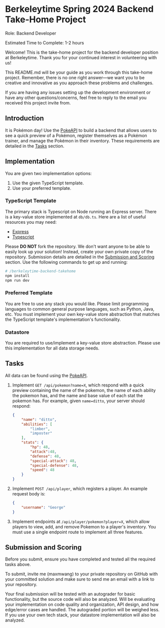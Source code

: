 # Berkeleytime Spring 2024 Backend Take-Home Project

Role: Backend Developer

Estimated Time to Complete: 1-2 hours

Welcome!
This is the take-home project for the backend developer position at Berkeleytime.
Thank you for your continued interest in volunteering with us!

This README.md will be your guide as you work through this take-home project.
Remember, there is no one right answer—we want you to be creative and innovative as you approach these problems and challenges.

If you are having any issues setting up the development environment or have any other questions/concerns, feel free to reply to the email you received this project invite from.

## Introduction

It is Pokémon day! Use the [PokeAPI](https://pokeapi.co) to build a backend that allows users to see a quick preview of a Pokémon, register themselves as a Pokémon trainer, and manage the Pokémon in their inventory. These requirements are detailed in the [Tasks](#tasks) section.

## Implementation

You are given two implementation options:

1. Use the given TypeScript template.
2. Use your preferred template.

### TypeScript Template

The primary stack is Typescript on Node running an Express server.
There is a key-value store implemented at `db/db.ts`.
Here are a list of useful resources you may need:

- [Express](https://expressjs.com)
- [Typescript](https://www.typescriptlang.org/docs)

Please **DO NOT** fork the repository.
We don't want anyone to be able to easily look up your solution!
Instead, create your own private copy of the repository.
Submission details are detailed in the [Submission and Scoring](#submission-and-scoring) section.
Use the following commands to get up and running:

```sh
# /berkeleytime-backend-takehome
npm install
npm run dev
```

### Preferred Template

You are free to use any stack you would like.
Please limit programming languages to common general purpose languages, such as Python, Java, etc.
You must implement your own key-value store abstraction that matches the TypeScript template's implementation's functionality.

### Datastore

You are required to use/implement a key-value store abstraction.
Please use this implementation for all data storage needs.

## Tasks

All data can be found using the [PokeAPI](https://pokeapi.co).

1. Implement `GET /api/pokemon?name=X`, which respond with a quick preview containing the name of the pokemon, the name of each ability the pokemon has, and the name and base value of each stat the pokemon has. For example, given `name=ditto`, your server should respond:
    ```json
    {
        "name": "ditto",
        "abilities": [
            "limber",
            "imposter"
        ],
        "stats": {
            "hp": 48,
            "attack":48,
            "defense": 48,
            "special-attack": 48,
            "special-defense": 48,
            "speed": 48
        }
    }
    ```
2. Implement `POST /api/player`, which registers a player. An example request body is:
    ```json
    {
        "username": "George"
    }
    ```
3. Implement endpoints at `/api/player/pokemon?player=X`, which allow players to view, add, and remove Pokemon to a player's inventory. You must use a single endpoint route to implement all three features.

## Submission and Scoring

Before you submit, ensure you have completed and tested all the required tasks above.

To submit, invite me (maxmwang) to your private repository on GitHub with your committed solution and make sure to send me an email with a link to your repository.

Your final submission will be tested with an autograder for basic functionality, but the source code will also be analyzed.
Will be evaluating your implementation on code quality and organization, API design, and how edge/error cases are handled.
The autograded portion will be weighed less.
If you use your own tech stack, your datastore implementation will also be analyzed.
